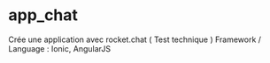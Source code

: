 # app_chat
Crée une application avec rocket.chat ( Test technique )
Framework / Language : Ionic, AngularJS
